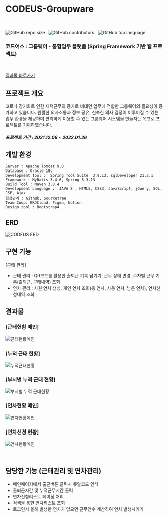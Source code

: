 # CODEUS-Groupware
<br>

![GitHub repo size](https://img.shields.io/github/repo-size/gh-yu/CODEUS-Groupware) &nbsp; ![GitHub contributors](https://img.shields.io/github/contributors/gh-yu/CODEUS-Groupware) &nbsp; ![GitHub top language](https://img.shields.io/github/languages/top/gh-yu/CODEUS-Groupware)

### 코드어스 : 그룹웨어 - 통합업무 플랫폼 (Spring Framework 기반 웹 프로젝트)
<br>

[결과물 바로가기](#결과물)

## 프로젝트 개요
코로나 장기화로 인한 재택근무의 증가로 비대면 업무에 적합한 그룹웨어의 필요성이 증가하고 있습니다. 원활한 의사소통과 정보 공유, 신속한 의사 결정이 이루어질 수 있는 업무 환경을 제공하며 편리하게 이용할 수 있는 그룹웨어 시스템을 만들자는 목표로 프로젝트를 기획하였습니다. 

##### 프로젝트 기간 : 2021.12.06 ~ 2022.01.26
## 개발 환경 
    Server : Apache Tomcat 9.0
    Database : Oracle 18c
    Development Tool :  Spring Tool Suite  3.9.13, sqlDeveloper 21.2.1
    Framework : MyBatis 3.4.6, Spring 5.3.13
    Build Tool : Maven 3.8.4
    Development Language :  JAVA 8 , HTML5, CSS3, JavaScript, jQuery, SQL, JSP, Ajax
    형상관리 : Github, Sourcetree 
    Team Coop: ERDCloud, Figma, Notion
    Design tool : Bootstrap4

## ERD
![CODEUS ERD](https://user-images.githubusercontent.com/78662802/152368500-53cfe6c6-657f-4957-980d-68edb7c8f51a.png)
## 구현 기능

[근태 관리]
- 근태 관리 : QR코드를 활용한 출퇴근 기록 남기기, 근무 상태 변경, 주차별 근무 기록(출퇴근, 근태내역) 조회
- 연차 관리 : 사원 연차 생성, 개인 연차 조회(총 연차, 사용 연차, 남은 연차), 연차신청내역 조회


## 결과물

### [근태현황 메인]
![근태현황메인](https://user-images.githubusercontent.com/69906640/154898824-aff31086-9794-4d2f-bb0b-87da69bc19ac.PNG)
### [누적 근태 현황]
![누적근태현황](https://user-images.githubusercontent.com/69906640/154898923-bd386a74-61b9-42c8-8cc5-bf474c8e02f0.PNG)
### [부서별 누적 근태 현황]
![부서별 누적 근태현황](https://user-images.githubusercontent.com/69906640/154899024-8213ff5c-d9b9-4a31-a09e-ac5125ff8590.PNG)
### [연차현황 메인]
![연차현황메인](https://user-images.githubusercontent.com/69906640/154908511-0bbba40d-b3ab-45d1-988c-7e20a039450b.PNG)
### [연차신청 현황]
![연차현황메인](https://user-images.githubusercontent.com/69906640/154908648-6ccafc60-17bf-47aa-bfcd-49d4c590309a.PNG)


<br>

## 담당한 기능 (근태관리 및 연차관리)

- 메인페이지에서 출근버튼 클릭시 큐알코드 인식
- 출퇴근시간 및 누적근무시간 출력
- 연차신청리스트 페이징 처리
- 검색을 통한 연차리스트 조회
- 로그인시 올해 발생한 연차가 없으면 근무연수 계산하여 연차 발생시키기

<!-- 산출물 링크 : 구글 드라이브 링크 -->

